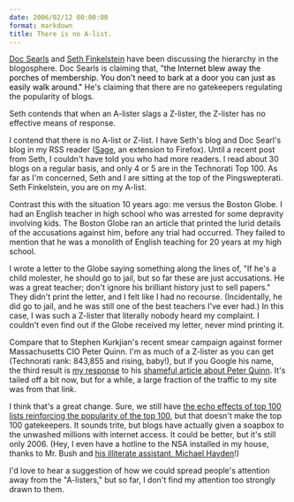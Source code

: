 ```yaml
---
date: 2006/02/12 00:00:00
format: markdown
title: There is no A-list.
---
```

[Doc Searls][1] and [Seth Finkelstein][2] have been discussing the hierarchy in the blogosphere. Doc Searls is claiming that, "<font color="black">the Internet blew away the porches of membership. You don't need to bark at a door you can just as easily walk around."</font> He's claiming that there are no gatekeepers regulating the popularity of blogs.

Seth contends that when an A-lister slags a Z-lister, the Z-lister has no effective means of response.

I contend that there is no A-list or Z-list. I have Seth's blog and Doc Searl's blog in my RSS reader (<a href="http://sage.mozdev.org/">Sage</a>, an extension to Firefox). Until a recent post from Seth, I couldn't have told you who had more readers. I read about 30 blogs on a regular basis, and only 4 or 5 are in the Technorati Top 100. As far as I'm concerned, Seth and I are sitting at the top of the Pingswepterati. Seth Finkelstein, you are on my A-list.

Contrast this with the situation 10 years ago: me versus the Boston Globe. I had an English teacher in high school who was arrested for some depravity involving kids. The Boston Globe ran an article that printed the lurid details of the accusations against him, before any trial had occurred. They failed to mention that he was a monolith of English teaching for 20 years at my high school.

I wrote a letter to the Globe saying something along the lines of, "If he's a child molester, he should go to jail, but so far these are just accusations. He was a great teacher; don't ignore his brilliant history just to sell papers." They didn't print the letter, and I felt like I had no recourse. (Incidentally, he did go to jail, and he was still one of the best teachers I've ever had.) In this case, I was such a Z-lister that literally nobody heard my complaint. I couldn't even find out if the Globe received my letter, never mind printing it.

Compare that to Stephen Kurkjian's recent smear campaign against former Massachusetts CIO Peter Quinn. I'm as much of a Z-lister as you can get (Technorati rank: 843,855 and rising, baby!), but if you Google his name, the third result is <a href="http://pingswept.org/2005/12/28/stephen-kurkjian-admit-your-error/">my response</a> to his <a href="http://www.boston.com/news/local/massachusetts/articles/2005/12/28/technology_adviser_quits_unexpectedly/">shameful article about Peter Quinn</a>. It's tailed off a bit now, but for a while, a large fraction of the traffic to my site was from that link.

I think that's a great change. Sure, we still have <a href="http://www.tnl.net/blog/entry/The_New_Gatekeepers">the echo effects of top 100 lists reinforcing the popularity of the top 100</a>, but that doesn't make the top 100 gatekeepers. It sounds trite, but blogs have actually given a soapbox to the unwashed millions with internet access. It could be better, but it's still only 2006. (Hey, I even have a hotline to the NSA installed in my house, thanks to Mr. Bush and <a href="http://www.editorandpublisher.com/eandp/news/article_display.jsp?vnu_content_id=1001883620">his illiterate assistant, Michael Hayden</a>!)

I'd love to hear a suggestion of how we could spread people's attention away from the "A-listers," but so far, I don't find my attention too strongly drawn to them.

[1]: http://doc.weblogs.com/2006/02/11#offensePost
[2]: http://sethf.com/infothought/blog/archives/000970.html
